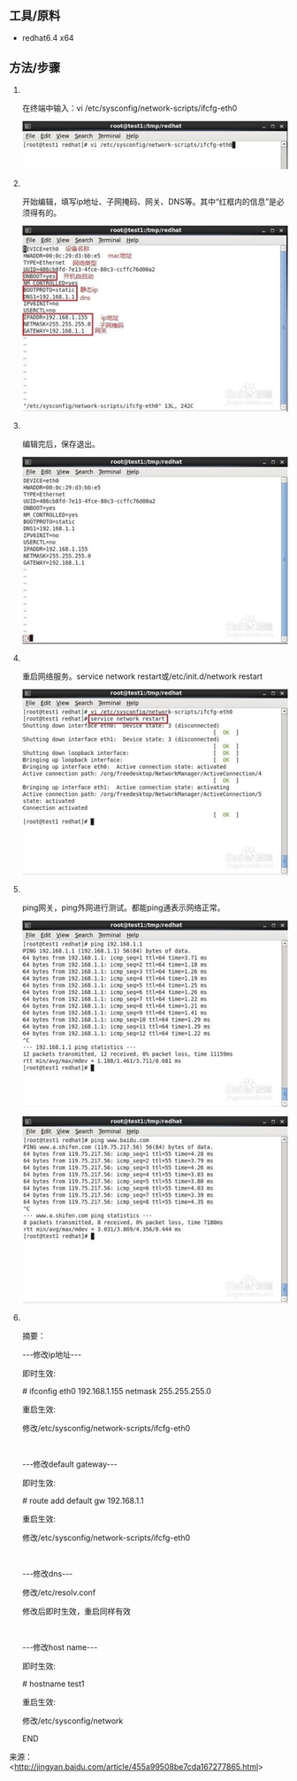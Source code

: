 ## 工具/原料

- redhat6.4 x64

## 方法/步骤

1. ​

   在终端中输入：vi /etc/sysconfig/network-scripts/ifcfg-eth0

   [![如何在linux系统中设置静态ip地址](image-201708311438/11c260f1-787d-49cf-8a5f-1f661c873afe.jpg)](http://jingyan.baidu.com/album/455a99508be7cda167277865.html?picindex=1)

2. ​

   开始编辑，填写ip地址、子网掩码、网关、DNS等。其中“红框内的信息”是必须得有的。

   [![如何在linux系统中设置静态ip地址](image-201708311438/56c1763a-bd27-42b1-8a80-704bee0dbcc9.jpg)](http://jingyan.baidu.com/album/455a99508be7cda167277865.html?picindex=2)

3. ​

   编辑完后，保存退出。

   [![如何在linux系统中设置静态ip地址](image-201708311438/5634d85b-e596-4656-b245-4ee8515a677a.jpg)](http://jingyan.baidu.com/album/455a99508be7cda167277865.html?picindex=3)[](http://jingyan.baidu.com/album/455a99508be7cda167277865.html?picindex=3)[](http://jingyan.baidu.com/album/455a99508be7cda167277865.html?picindex=3)[](http://jingyan.baidu.com/album/455a99508be7cda167277865.html?picindex=3)[](http://jingyan.baidu.com/album/455a99508be7cda167277865.html?picindex=3)

4. ​

   重启网络服务。service network restart或/etc/init.d/network restart

   [![如何在linux系统中设置静态ip地址](image-201708311438/af9415de-15e5-4307-b98a-0b51585f652f.jpg)](http://jingyan.baidu.com/album/455a99508be7cda167277865.html?picindex=4)

5. ​

   ping网关，ping外网进行测试。都能ping通表示网络正常。

   [![如何在linux系统中设置静态ip地址](image-201708311438/4ad754de-1fb2-464c-8151-caecfaa71a1e.jpg)](http://jingyan.baidu.com/album/455a99508be7cda167277865.html?picindex=5)

   [![如何在linux系统中设置静态ip地址](image-201708311438/a3e6ebe0-88ad-41b7-95cd-a3567723030e.jpg)](http://jingyan.baidu.com/album/455a99508be7cda167277865.html?picindex=6)

6. ​

   摘要：

   ---修改ip地址---

   即时生效:

   \# ifconfig eth0 192.168.1.155 netmask 255.255.255.0

   重启生效:

   修改/etc/sysconfig/network-scripts/ifcfg-eth0

   ​

   ---修改default gateway---

   即时生效:

   \# route add default gw 192.168.1.1

   重启生效:

   修改/etc/sysconfig/network-scripts/ifcfg-eth0

   ​

   ---修改dns---

   修改/etc/resolv.conf

   修改后即时生效，重启同样有效

   ​

   ---修改host name---

   即时生效:

   \# hostname test1

   重启生效:

   修改/etc/sysconfig/network

   END

来源： <<http://jingyan.baidu.com/article/455a99508be7cda167277865.html>>

 